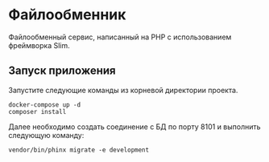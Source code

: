# Файлообменник

Файлообменный сервис, написанный на РНР с использованием фреймворка Slim.

## Запуск приложения

Запустите следующие команды из корневой директории проекта.
```
docker-compose up -d
composer install
```

Далее необходимо создать соединение с БД по порту 8101 и выполнить следующую команду:
```
vendor/bin/phinx migrate -e development
```
